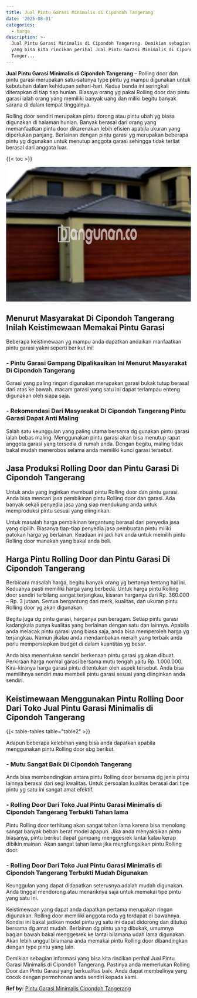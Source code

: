 ```yaml
---
title: Jual Pintu Garasi Minimalis di Cipondoh Tangerang
date: '2025-08-01'
categories:
  - harga
description: >-
  Jual Pintu Garasi Minimalis di Cipondoh Tangerang. Demikian sebagian informasi
  yang bisa kita rincikan perihal Jual Pintu Garasi Minimalis di Cipondoh
  Tanger...
---
```


**Jual Pintu Garasi Minimalis di Cipondoh Tangerang** – Rolling door dan pintu garasi merupakan satu-satunya type pintu yg mampu digunakan untuk kebutuhan dalam kehidupan sehari-hari. Kedua benda ini seringkali diterapkan di tiap tiap hunian. Biasaya orang yg pakai Rolling door dan pintu garasi ialah orang yang memiliki banyak uang dan miliki begitu banyak sarana di dalam tempat tinggalnya.

Rolling door sendiri merupakan pintu dorong atau pintu ubah yg biasa digunakan di halaman hunian. Banyak berasal dari orang yang memanfaatkan pintu door dikarenakan lebih efisien apabila ukuran yang diperlukan panjang. Berlainan dengan pintu garasi yg merupakan beberapa pintu yg digunakan untuk menutup anggota garasi sehingga tidak terliat berasal dari anggota luar.

{{< toc >}}

![Jual Pintu Garasi Minimalis di Cipondoh Tangerang](/images/pintu-garasi-34.png)

## Menurut Masyarakat Di Cipondoh Tangerang Inilah Keistimewaan Memakai Pintu Garasi

Beberapa keistimewaan yg mampu anda dapatkan andaikan manfaatkan pintu garasi yakni seperti berikut ini!

### \- Pintu Garasi Gampang Dipalikasikan Ini Menurut Masyarakat Di Cipondoh Tangerang

Garasi yang paling ringan digunakan merupakan garasi bukak tutup berasal dari atas ke bawah. macam garasi yang satu ini dapat terlampau enteng digunakan oleh siapa saja.

### \- Rekomendasi Dari Masyarakat Di Cipondoh Tangerang Pintu Garasi Dapat Anti Maling

Salah satu keunggulan yang paling utama bersama dg gunakan pintu garasi ialah bebas maling. Menggunakan pintu garasi akan bisa menutup rapat anggota garasi yang tersedia di rumah anda. Dengan begitu, maling tidak bakal mudah menerobos selama anda memiliki kunci garasi tersebut.

## Jasa Produksi Rolling Door dan Pintu Garasi Di Cipondoh Tangerang

Untuk anda yang inginkan membuat pintu Rolling door dan pintu garasi. Anda bisa mencari jasa pembikinan pintu Rolling door dan garasi. Ada banyak sekali penyedia jasa yang siap mendukung anda untuk memproduksi pintu sesuai yang diinginkan.

Untuk masalah harga pembikinan tergantung berasal dari penyedia jasa yang dipilih. Biasanya tiap-tiap penyedia jasa pembuatan pintu miliki patokan harga yg berlainan. Keadaan ini jadi hak anda untuk memilih pintu Rolling door manakah yang bakal anda beli.

## Harga Pintu Rolling Door dan Pintu Garasi Di Cipondoh Tangerang

Berbicara masalah harga, begitu banyak orang yg bertanya tentang hal ini. Keduanya pasti memiliki harga yang berbeda. Untuk harga pintu Rolling door sendiri terbilang sangat terjangkau, kisaran harganya dari Rp. 360.000 – Rp. 3 jutaan. Semua bergantung dari merk, kualitas, dan ukuran pintu Rolling door yg akan digunakan.

Begitu juga dg pintu garasi, harganya pun beragam. Setiap pintu garasi kadangkala punya kualitas yang berlainan dengan satu dan lainnya. Apabila anda melacak pintu garasi yang biasa saja, anda bisa memperoleh harga yg terjangkau. Namun jikalau anda mendambakan meraih yang terbaik anda perlu mempersiapkan budget di dalam kuantitas yg besar.

Anda bisa menentukan sendiri berkenaan pintu garasi yg akan dibuat. Perkiraan harga normal garasi bersama mutu tengah yaitu Rp. 1.000.000. Kira-kiranya harga garasi pintu ditentukan oleh aspek tersebut. Anda bisa memilihnya sendiri mau membeli pintu garasi sesuai yang diinginkan anda sendiri.

## Keistimewaan Menggunakan Pintu Rolling Door Dari Toko Jual Pintu Garasi Minimalis di Cipondoh Tangerang

{{< table-tables table="table2" >}}

Adapun beberapa kelebihan yang bisa anda dapatkan apabila menggunakan pintu Rolling door sbg berikut.

### \- Mutu Sangat Baik Di Cipondoh Tangerang

Anda bisa membandingkan antara pintu Rolling door bersama dg jenis pintu lainnya berasal dari segi kwalitas. Untuk persoalan kualitas berasal dari tipe pintu yg satu ini sangat amat efektif.

### \- Rolling Door Dari Toko Jual Pintu Garasi Minimalis di Cipondoh Tangerang Terbukti Tahan lama

Pintu Rolling door terhitung akan sangat tahan lama karena bisa menolong sangat banyak beban berat model apapun. Jika anda menyaksikan pintu biasanya, pintu berikut dapat gampang menggesrek lantai kalau kerap dibikin mainan. Akan sangat tahan lama jika mengfungsikan pintu Rolling door.

### \- Rolling Door Dari Toko Jual Pintu Garasi Minimalis di Cipondoh Tangerang Terbukti Mudah Digunakan

Keunggulan yang dapat didapatkan seterusnya adalah mudah digunakan. Anda tinggal mendorong atau menariknya saja untuk memakai tipe pintu yang satu ini.

Keistimewaan yang dapat anda dapatkan pertama merupakan ringan digunakan. Rolling door memiliki anggota roda yg terdapat di bawahnya. Kondisi ini bakal jadikan model pintu yg satu ini dapat didorong dan ditutup bersama dg amat mudah. Berlainan dg pintu yang dibukak, umumnya bagian bawah bakal menggesrek ke lantai bilamana udah lama digunakan. Akan lebih unggul bilamana anda memakai pintu Rolling door dibandingkan dengan type pintu yang lain.

Demikian sebagian informasi yang bisa kita rincikan perihal Jual Pintu Garasi Minimalis di Cipondoh Tangerang. Pastinya anda memerlukan Rolling Door dan Pintu Garasi yang berkualitas baik. Anda dapat membelinya yang cocok dengan permohonan anda sendiri kepada kami.

**Ref by:** [Pintu Garasi Minimalis Cipondoh Tangerang](https://id.wikipedia.org/wiki/Pintu)
